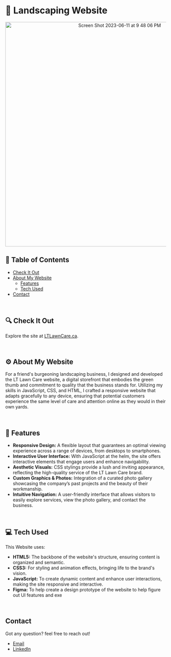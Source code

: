 # 🌱 Landscaping Website

<p align="center">
  
 <img width="700" alt="Screen Shot 2023-06-11 at 9 48 06 PM" src="https://github.com/GavraMG/Landscaping_Website/assets/145468935/3a2984f5-9d4d-49cb-9cb0-6ebcb6646f2d">

</p>

## 📖 Table of Contents
- [Check It Out](#-check-it-out)
- [About My Website](#-about-my-website)
  - [Features](#-features)
  - [Tech Used](#-tech-used)
- [Contact](#-contact)

<br/>

## 🔍 Check It Out
Explore the site at [LTLawnCare.ca](https://gavramg.github.io/Landscaping_Website/).

<br/>

## ⚙️ About My Website
 For a friend's burgeoning landscaping business, I designed and developed the LT Lawn Care website, a digital storefront that embodies the green thumb and commitment to quality that the business stands for. Utilizing my skills in JavaScript, CSS, and HTML, I crafted a responsive website that adapts gracefully to any device, ensuring that potential customers experience the same level of care and attention online as they would in their own yards.

<br/>

## 🚀 Features

- **Responsive Design:** A flexible layout that guarantees an optimal viewing experience across a range of devices, from desktops to smartphones.
- **Interactive User Interface:** With JavaScript at the helm, the site offers interactive elements that engage users and enhance navigability.
- **Aesthetic Visuals:** CSS stylings provide a lush and inviting appearance, reflecting the high-quality service of the LT Lawn Care brand.
- **Custom Graphics & Photos:** Integration of a curated photo gallery showcasing the company’s past projects and the beauty of their workmanship.
- **Intuitive Navigation:** A user-friendly interface that allows visitors to easily explore services, view the photo gallery, and contact the business.

<br/>

## 💻 Tech Used

This Website uses: 

- **HTML5:** The backbone of the website's structure, ensuring content is organized and semantic.
- **CSS3:** For styling and animation effects, bringing life to the brand's vision.
- **JavaScript:** To create dynamic content and enhance user interactions, making the site responsive and interactive.
- **Figma:** To help create a design prototype of the website to help figure out UI features and exe

<br/>

## Contact

Got any question? feel free to reach out!

- [Email](mailto:markusgavra@gmail.com)
- [LinkedIn](https://www.linkedin.com/in/markus-gavra)
